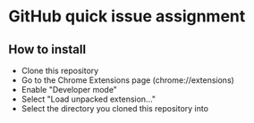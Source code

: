 # GitHub quick issue assignment

## How to install

- Clone this repository
- Go to the Chrome Extensions page (chrome://extensions)
- Enable "Developer mode"
- Select "Load unpacked extension..."
- Select the directory you cloned this repository into
